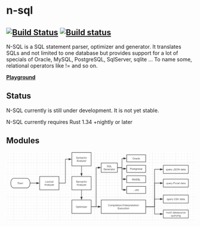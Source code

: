 # n-sql
[![Build Status](https://travis-ci.org/mokeyish/n-sql.svg?branch=master)](https://travis-ci.org/mokeyish/n-sql)
[![Build status](https://ci.appveyor.com/api/projects/status/ky63jhxhsq8rb2vy/branch/master?svg=true)](https://ci.appveyor.com/project/mokeyish/n-sql/branch/master)
---
N-SQL is a SQL statement parser, optimizer and generator. It translates SQLs and not limited to one database but provides support for a lot of specials of Oracle, MySQL, PostgreSQL, SqlServer, sqlite ... To name some, relational operators like != and so on.

**[Playground](https://n-sql.yish.org/playground/)**

## Status

N-SQL currently is still under development. It is not yet stable.

N-SQL currently requires Rust 1.34 +nightly or later

## Modules

![modules](./images/nsql_modules.png)

